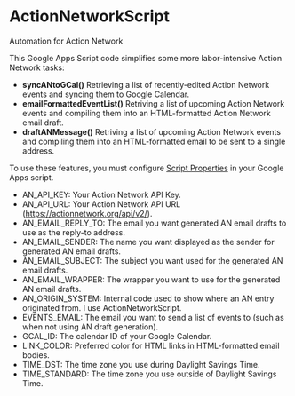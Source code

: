 # ActionNetworkScript
Automation for Action Network

This Google Apps Script code simplifies some more labor-intensive Action Network tasks:
- **syncANtoGCal()** Retrieving a list of recently-edited Action Network events and syncing them to Google Calendar.
- **emailFormattedEventList()** Retriving a list of upcoming Action Network events and compiling them into an HTML-formatted Action Network email draft.
- **draftANMessage()** Retriving a list of upcoming Action Network events and compiling them into an HTML-formatted email to be sent to a single address.

To use these features, you must configure [Script Properties](https://developers.google.com/apps-script/reference/properties) in your Google Apps script.
- AN_API_KEY: Your Action Network API Key.
- AN_API_URL: Your Action Network API URL (https://actionnetwork.org/api/v2/).
- AN_EMAIL_REPLY_TO: The email you want generated AN email drafts to use as the reply-to address.
- AN_EMAIL_SENDER: The name you want displayed as the sender for generated AN email drafts.
- AN_EMAIL_SUBJECT: The subject you want used for the generated AN email drafts.
- AN_EMAIL_WRAPPER: The wrapper you want to use for the generated AN email drafts.
- AN_ORIGIN_SYSTEM: Internal code used to show where an AN entry originated from. I use ActionNetworkScript.
- EVENTS_EMAIL: The email you want to send a list of events to (such as when not using AN draft generation).
- GCAL_ID: The calendar ID of your Google Calendar.
- LINK_COLOR: Preferred color for HTML links in HTML-formatted email bodies.
- TIME_DST: The time zone you use during Daylight Savings Time.
- TIME_STANDARD: The time zone you use outside of Daylight Savings Time.
